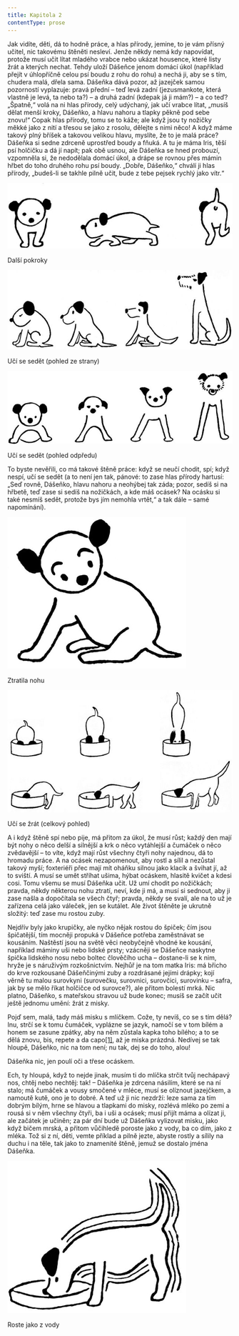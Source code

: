 ```yaml
---
title: Kapitola 2
contentType: prose
---
```


<section>

Jak vidíte, děti, dá to hodně práce, a hlas přírody, jemine, to je vám přísný učitel, nic takovému štěněti nesleví. Jenže někdy nemá kdy napovídat, protože musí učit lítat mladého vrabce nebo ukázat housence, které listy žrát a kterých nechat. Tehdy uloží Dášeňce jenom domácí úkol (například přejít v úhlopříčně celou psí boudu z rohu do rohu) a nechá ji, aby se s tím, chudera malá, dřela sama. Dášeňka dává pozor, až jazejček samou pozorností vyplazuje: pravá přední – teď levá zadní (jezusmankote, která vlastně je levá, ta nebo ta?) – a druhá zadní (kdepak já ji mám?) – a co teď? „Špatně,“ volá na ni hlas přírody, celý udýchaný, jak učí vrabce lítat, „musíš dělat menší kroky, Dášeňko, a hlavu nahoru a tlapky pěkně pod sebe znovu!“ Copak hlas přírody, tomu se to káže; ale když jsou ty nožičky měkké jako z nití a třesou se jako z rosolu, dělejte s nimi něco! A když máme takový plný bříšek a takovou velikou hlavu, myslíte, že to je malá práce? Dášeňka si sedne zdrceně uprostřed boudy a fňuká. A tu je máma Iris, těší psí holčičku a dá jí napít; pak obě usnou, ale Dášeňka se hned probouzí, vzpomněla si, že nedodělala domácí úkol, a drápe se rovnou přes mámin hřbet do toho druhého rohu psí boudy. „Dobře, Dášeňko,“ chválí ji hlas přírody, „budeš-li se takhle pilně učit, bude z tebe pejsek rychlý jako vítr.“

![dasenka_ilustrace_011](./resources/dasenka_ilustrace_011.jpg)  

Další pokroky

![dasenka_ilustrace_012](./resources/dasenka_ilustrace_012.jpg)  

Učí se sedět (pohled ze strany)

![dasenka_ilustrace_013](./resources/dasenka_ilustrace_013.jpg)  

Učí se sedět (pohled odpředu)

To byste nevěřili, co má takové štěně práce: když se neučí chodit, spí; když nespí, učí se sedět (a to není jen tak, pánové: to zase hlas přírody hartusí: „Seď rovně, Dášeňko, hlavu nahoru a neohýbej tak záda; pozor, sedíš si na hřbetě, teď zase si sedíš na nožičkách, a kde máš ocásek? Na ocásku si také nesmíš sedět, protože bys jím nemohla vrtět,“ a tak dále – samé napomínání).

![dasenka_ilustrace_014](./resources/dasenka_ilustrace_014.jpg)  

Ztratila nohu

![dasenka_ilustrace_015](./resources/dasenka_ilustrace_015.jpg)  

Učí se žrát (celkový pohled)

A i když štěně spí nebo pije, má přitom za úkol, že musí růst; každý den mají být nohy o něco delší a silnější a krk o něco vytáhlejší a čumáček o něco zvědavější – to víte, když mají růst všechny čtyři nohy najednou, dá to hromadu práce. A na ocásek nezapomenout, aby rostl a sílil a nezůstal takový myší; foxteriéři přec mají mít oháňku silnou jako klacík a švihat jí, až to sviští. A musí se umět stříhat ušima, hýbat ocáskem, hlasitě kvičet a kdesi cosi. Tomu všemu se musí Dášeňka učit. Už umí chodit po nožičkách; pravda, někdy některou nohu ztratí, neví, kde ji má, a musí si sednout, aby ji zase našla a dopočítala se všech čtyř; pravda, někdy se svalí, ale na to už je zařízena celá jako váleček, jen se kutálet. Ale život štěněte je ukrutně složitý: teď zase mu rostou zuby.

Nejdřív byly jako krupičky, ale nyčko nějak rostou do špiček; čím jsou špičatější, tím mocněji propuká v Dášeňce potřeba zaměstnávat se kousáním. Naštěstí jsou na světě věci neobyčejně vhodné ke kousání, například máminy uši nebo lidské prsty; vzácněji se Dášeňce naskytne špička lidského nosu nebo boltec člověčího ucha – dostane-li se k nim, hryže je s náruživým rozkošnictvím. Nejhůř je na tom matka Iris: má břicho do krve rozkousané Dášeňčinými zuby a rozdrásané jejími drápky; kojí věrně tu malou surovkyni (surovečku, surovnici, surovčici, surovinku – safra, jak by se mělo říkat holčičce od surovce?), ale přitom bolestí mrká. Nic platno, Dášeňko, s mateřskou stravou už bude konec; musíš se začít učit ještě jednomu umění: žrát z misky.

Pojď sem, malá, tady máš misku s mlíčkem. Cože, ty nevíš, co se s tím dělá? Inu, strčí se k tomu čumáček, vyplázne se jazyk, namočí se v tom bílém a honem se zasune zpátky, aby na něm zůstala kapka toho bílého; a to se dělá znovu, bis, repete a da capo[\[1\]](./resources/undefined), až je miska prázdná. Nedívej se tak hloupě, Dášeňko, nic na tom není; nu tak, dej se do toho, alou!

Dášeňka nic, jen poulí oči a třese ocáskem.

Ech, ty hloupá, když to nejde jinak, musím ti do mlíčka strčit tvůj nechápavý nos, chtěj nebo nechtěj: tak! – Dášeňka je zdrcena násilím, které se na ní stalo; má čumáček a vousy smočené v mléce, musí se olíznout jazejčkem, a namoutě kutě, ono je to dobré. A teď už ji nic nezdrží: leze sama za tím dobrým bílým, hrne se hlavou a tlapkami do misky, rozlévá mléko po zemi a rousá si v něm všechny čtyři, ba i uši a ocásek; musí přijít máma a olízat ji, ale začátek je učiněn; za pár dní bude už Dášeňka vylizovat misku, jako když bičem mrská, a přitom vůčihledě poroste jako z vody, ba co dím, jako z mléka. Tož si z ní, děti, vemte příklad a pilně jezte, abyste rostly a sílily na duchu i na těle, tak jako to znamenité štěně, jemuž se dostalo jména Dášeňka.

![dasenka_ilustrace_016](./resources/dasenka_ilustrace_016.jpg)  

Roste jako z vody

</section>
